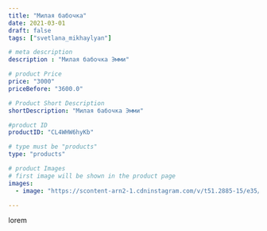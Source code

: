 ```yaml
---
title: "Милая бабочка"
date: 2021-03-01
draft: false
tags: ["svetlana_mikhaylyan"]

# meta description
description : "Милая бабочка Эмми"

# product Price
price: "3000"
priceBefore: "3600.0"

# Product Short Description
shortDescription: "Милая бабочка Эмми"

#product ID
productID: "CL4WHW6hyKb"

# type must be "products"
type: "products"

# product Images
# first image will be shown in the product page
images:
  - image: "https://scontent-arn2-1.cdninstagram.com/v/t51.2885-15/e35/154471050_717650895561801_8906002895608520163_n.jpg?se=7&tp=1&_nc_ht=scontent-arn2-1.cdninstagram.com&_nc_cat=109&_nc_ohc=7FjisF3-Z5wAX_blSkM&oh=20cfce049f55f9d78c9d339ce1a59412&oe=6073BDF0&ig_cache_key=MjUxOTg2MTI1NDE3NzYyODgyNw%3D%3D.2"

---
```

lorem

